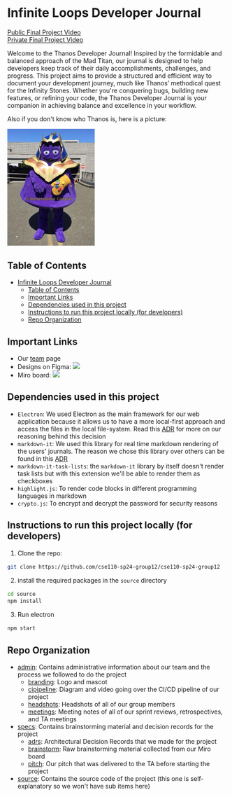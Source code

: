 # Infinite Loops Developer Journal  

[Public Final Project Video](https://youtu.be/bcrQLURp_nw?feature=shared)  
[Private Final Project Video](https://youtu.be/qf45UFxQeCw?feature=shared)

Welcome to the Thanos Developer Journal! Inspired by the formidable and balanced approach of the Mad Titan, our journal is designed to help developers keep track of their daily accomplishments, challenges, and progress. This project aims to provide a structured and efficient way to document your development journey, much like Thanos’ methodical quest for the Infinity Stones. Whether you're conquering bugs, building new features, or refining your code, the Thanos Developer Journal is your companion in achieving balance and excellence in your workflow.

Also if you don't know who Thanos is, here is a picture:

<img src="admin/branding/mascot-thanos.jpeg" width=200>

## Table of Contents
- [Infinite Loops Developer Journal](#infinite-loops-developer-journal)
  - [Table of Contents](#table-of-contents)
  - [Important Links](#important-links)
  - [Dependencies used in this project](#dependencies-used-in-this-project)
  - [Instructions to run this project locally (for developers)](#instructions-to-run-this-project-locally-for-developers)
  - [Repo Organization](#repo-organization)

## Important Links

- Our [team](admin/team.md) page
- Designs on Figma: [<img src="https://encrypted-tbn0.gstatic.com/images?q=tbn:ANd9GcTx28mg8aQ39CEGURVztotd5VC0bO7Ik-ZpBw&s" width=60>](https://www.figma.com/design/Vcmpxe7RRHcT9bNZ1PNhe7/Brainstorm?node-id=0-1&m=dev)
- Miro board: [<img src="https://1000logos.net/wp-content/uploads/2023/10/Miro-Logo.jpg" width=60>](https://miro.com/app/board/uXjVKSQWSxU=/)

## Dependencies used in this project

- `Electron`: We used Electron as the main framework for our web application because it allows us to have a more local-first approach and access the files in the local file-system. Read this [ADR](specs/adrs/050924-why-electron.md) for more on our reasoning behind this decision
- `markdown-it`: We used this library for real time markdown rendering of the users' journals. The reason we chose this library over others can be found in this [ADR](specs/adrs/050924-markdown-it.md)
- `markdown-it-task-lists`: the `markdown-it` library by itself doesn't render task lists but with this extension we'll be able to render them as checkboxes
- `highlight.js`: To render code blocks in different programming languages in markdown
- `crypto.js`: To encrypt and decrypt the password for security reasons

## Instructions to run this project locally (for developers)

1. Clone the repo:

```sh
git clone https://github.com/cse110-sp24-group12/cse110-sp24-group12
```

2. install the required packages in the `source` directory

```sh
cd source
npm install
```

3. Run electron

```sh
npm start
```
## Repo Organization

- [admin](admin): Contains administrative information about our team and the process we followed to do the project
  - [branding](admin/branding): Logo and mascot
  - [cipipeline](admin/cipipeline/): Diagram and video going over the CI/CD pipeline of our project
  - [headshots](admin/headshots/): Headshots of all of our group members
  - [meetings](admin/meetings/): Meeting notes of all of our sprint reviews, retrospectives, and TA meetings
- [specs](specs): Contains brainstorming material and decision records for the project
  - [adrs](specs/adrs/): Architectural Decision Records that we made for the project
  - [brainstorm](specs/brainstorm/): Raw brainstorming material collected from our Miro board
  - [pitch](specs/pitch/): Our pitch that was delivered to the TA before starting the project
- [source](source): Contains the source code of the project (this one is self-explanatory so we won't have sub items here)
